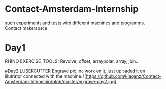 # Contact-Amsterdam-Internship
such experiments and tests with different machines and programms. Contact makerspace

# Day1 
RHINO EXERCISE, TOOLS:
Revolve, offset, arraypolar, array, join...

#Day2
LUSERCUTTER
Engrave pic, no work on it, just uploaded it on illutrator connected with the machine.
![https://github.com/kiaganz/Contact-Amsterdam-Internship/blob/master/engrave-day2.jpg]

